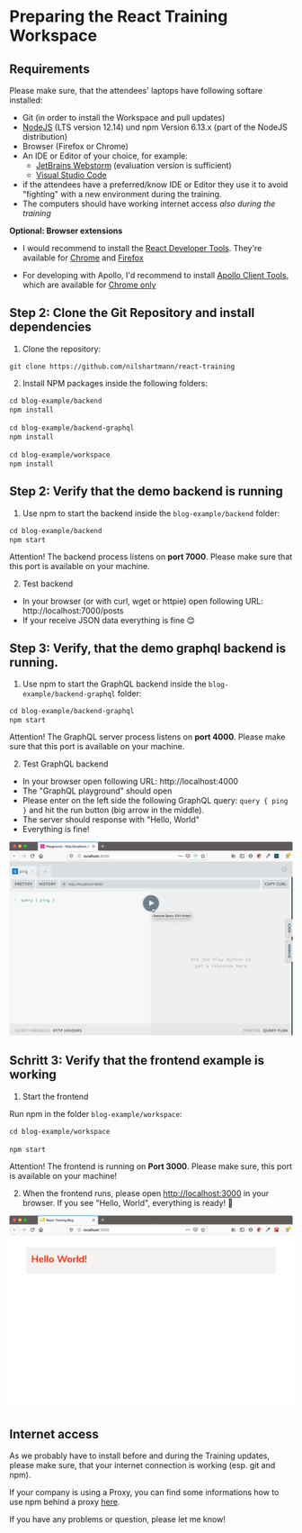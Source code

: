 # Preparing the React Training Workspace

## Requirements

Please make sure, that the attendees' laptops have following softare installed:

- Git (in order to install the Workspace and pull updates)
- [NodeJS](https://nodejs.org/en/download/) (LTS version 12.14) und npm Version 6.13.x (part of the NodeJS distribution)
- Browser (Firefox or Chrome)
- An IDE or Editor of your choice, for example:
  - [JetBrains Webstorm](https://www.jetbrains.com/webstorm/download/) (evaluation version is sufficient)
  - [Visual Studio Code](https://code.visualstudio.com/)
- if the attendees have a preferred/know IDE or Editor they use it to avoid "fighting" with a new environment during the training.
- The computers should have working internet access _also during the training_

**Optional: Browser extensions**

- I would recommend to install the [React Developer Tools](https://github.com/facebook/react/tree/master/packages/react-devtools). They're available for [Chrome](https://www.google.com/url?sa=t&rct=j&q=&esrc=s&source=web&cd=1&cad=rja&uact=8&ved=2ahUKEwjE14vhq-rmAhVGblAKHbgOC1sQFjAAegQICRAK&url=https%3A%2F%2Fchrome.google.com%2Fwebstore%2Fdetail%2Freact-developer-tools%2Ffmkadmapgofadopljbjfkapdkoienihi&usg=AOvVaw3YJDg7kXgeeChgKN88s0Sx) and [Firefox](https://addons.mozilla.org/de/firefox/addon/react-devtools/)

- For developing with Apollo, I'd recommend to install [Apollo Client Tools](https://www.apollographql.com/docs/react/development-testing/developer-tooling/#apollo-client-devtools),
  which are available for [Chrome only](https://chrome.google.com/webstore/detail/apollo-client-developer-t/jdkknkkbebbapilgoeccciglkfbmbnfm)

## Step 2: Clone the Git Repository and install dependencies

1. Clone the repository:

```
git clone https://github.com/nilshartmann/react-training
```

2. Install NPM packages inside the following folders:

```
cd blog-example/backend
npm install

cd blog-example/backend-graphql
npm install

cd blog-example/workspace
npm install
```

## Step 2: Verify that the demo backend is running

1. Use npm to start the backend inside the `blog-example/backend` folder:

```
cd blog-example/backend
npm start
```

Attention! The backend process listens on **port 7000**. Please make sure that this port is available on your machine.

2. Test backend

- In your browser (or with curl, wget or httpie) open following URL: http://localhost:7000/posts
- If your receive JSON data everything is fine 😊

## Step 3: Verify, that the demo graphql backend is running.

1. Use npm to start the GraphQL backend inside the `blog-example/backend-graphql` folder:

```
cd blog-example/backend-graphql
npm start
```

Attention! The GraphQL server process listens on **port 4000**. Please make sure that this port is available on your machine.

2. Test GraphQL backend

- In your browser open following URL: http://localhost:4000
- The "GraphQL playground" should open
- Please enter on the left side the following GraphQL query: `query { ping }` and hit the run button (big arrow in the middle).
- The server should response with "Hello, World"
- Everything is fine!

![The GraphQL Playground](./screenshot-playground.png)

## Schritt 3: Verify that the frontend example is working

1. Start the frontend

Run npm in the folder `blog-example/workspace`:

```
cd blog-example/workspace

npm start
```

Attention! The frontend is running on **Port 3000**. Please make sure, this port is available on your machine!

2. When the frontend runs, please open [http://localhost:3000](http://localhost:3000) in your browser. If you see "Hello, World", everything is ready! 🎉

![Running frontsend](./running-workspace.png)

## Internet access

As we probably have to install before and during the Training updates, please make sure, that your internet connection is working (esp. git and npm).

If your company is using a Proxy, you can find some informations how to use npm behind a proxy [here](http://wil.boayue.com/blog/2013/06/14/using-npm-behind-a-proxy/).

If you have any problems or question, please let me know!
